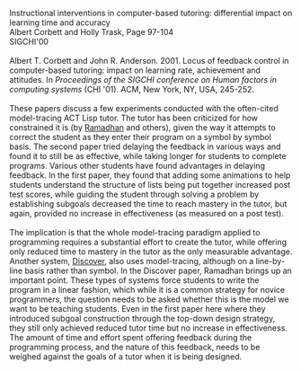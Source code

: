 Instructional interventions in computer-based tutoring: differential impact on learning time and accuracy<br>
Albert Corbett and Holly Trask, Page 97-104<br>
SIGCHI'00<br>
<br>
Albert T. Corbett and John R. Anderson. 2001. Locus of feedback control in computer-based tutoring: impact on learning rate, achievement and attitudes. In <i>Proceedings of the SIGCHI conference on Human factors in computing systems</i> (CHI '01). ACM, New York, NY, USA, 245-252.<br>
<br>
These papers discuss a few experiments conducted with the often-cited model-tracing ACT Lisp tutor.  The tutor has been criticized for how constrained it is (by <a href='Ramadhan00.md'>Ramadhan</a> and others), given the way it attempts to correct the student as they enter their program on a symbol by symbol basis.  The second paper tried delaying the feedback in various ways and found it to still be as effective, while taking longer for students to complete programs.  Various other students have found advantages in delaying feedback.  In the first paper, they found that adding some animations to help students understand the structure of lists being put together increased post test scores, while guiding the student through solving a problem by establishing subgoals decreased the time to reach mastery in the tutor, but again, provided no increase in effectiveness (as measured on a post test).<br>
<br>
The implication is that the whole model-tracing paradigm applied to programming requires a substantial effort to create the tutor, while offering only reduced time to mastery in the tutor as the only measurable advantage.  Another system, <a href='Ramadhan00.md'>Discover</a>, also uses model-tracing, although on a line-by-line basis rather than symbol.  In the Discover paper, Ramadhan brings up an important point.  These types of systems force students to write the program in a linear fashion, which while it is a common strategy for novice programmers, the question needs to be asked whether this is the model we want to be teaching students.  Even in the first paper here where they introduced subgoal construction through the top-down design strategy, they still only achieved reduced tutor time but no increase in effectiveness.  The amount of time and effort spent offering feedback during the programming process, and the nature of this feedback, needs to be weighed against the goals of a tutor when it is being designed.